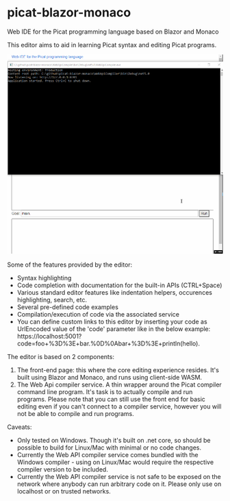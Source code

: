 # picat-blazor-monaco
Web IDE for the Picat programming language based on Blazor and Monaco

This editor aims to aid in learning Picat syntax and editing Picat programs.

![](demo.gif)

Some of the features provided by the editor:
- Syntax highlighting
- Code completion with documentation for the built-in APIs (CTRL+Space)
- Various standard editor features like indentation helpers, occurences highlighting, search, etc.
- Several pre-defined code examples
- Compilation/execution of code via the associated service
- You can define custom links to this editor by inserting your code as UrlEncoded value of the 'code' parameter like in the below example:
  https://localhost:5001?code=foo+%3D%3E+bar.%0D%0Abar+%3D%3E+println(hello).

The editor is based on 2 components:
1. The front-end page: this where the core editing experience resides. It's built using Blazor and Monaco, and runs using client-side WASM.
2. The Web Api compiler service. A thin wrapper around the Picat compiler command line program. It's task is to actually compile and run programs.
   Please note that you can still use the front end for basic editing even if you can't connect to a compiler service, however you will not be able to compile and run programs.

Caveats:
- Only tested on Windows. Though it's built on .net core, so should be possible to build for Linux/Mac with minimal or no code changes.
- Currently the Web API compiler service comes bundled with the Windows compiler - using on Linux/Mac would require the respective compiler version to be included.
- Currently the Web API compiler service is not safe to be exposed on the network where anybody can run arbitrary code on it. Please only use on localhost or on trusted networks.